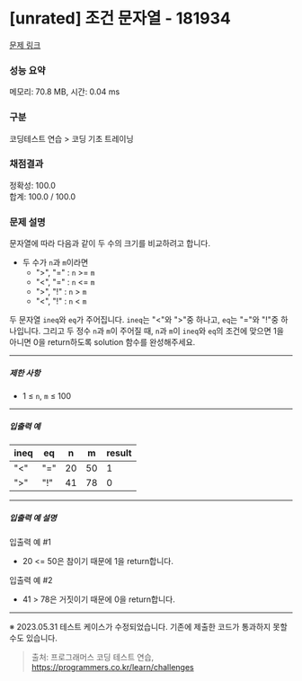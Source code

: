 # [unrated] 조건 문자열 - 181934 

[문제 링크](https://school.programmers.co.kr/learn/courses/30/lessons/181934) 

### 성능 요약

메모리: 70.8 MB, 시간: 0.04 ms

### 구분

코딩테스트 연습 > 코딩 기초 트레이닝

### 채점결과

정확성: 100.0<br/>합계: 100.0 / 100.0

### 문제 설명

<p style="user-select: auto;">문자열에 따라 다음과 같이 두 수의 크기를 비교하려고 합니다.  </p>

<ul style="user-select: auto;">
<li style="user-select: auto;">두 수가 <code style="user-select: auto;">n</code>과 <code style="user-select: auto;">m</code>이라면

<ul style="user-select: auto;">
<li style="user-select: auto;">"&gt;", "=" : <code style="user-select: auto;">n</code> &gt;= <code style="user-select: auto;">m</code></li>
<li style="user-select: auto;">"&lt;", "=" : <code style="user-select: auto;">n</code> &lt;= <code style="user-select: auto;">m</code></li>
<li style="user-select: auto;">"&gt;", "!" : <code style="user-select: auto;">n</code> &gt; <code style="user-select: auto;">m</code></li>
<li style="user-select: auto;">"&lt;", "!" : <code style="user-select: auto;">n</code> &lt; <code style="user-select: auto;">m</code> </li>
</ul></li>
</ul>

<p style="user-select: auto;">두 문자열 <code style="user-select: auto;">ineq</code>와 <code style="user-select: auto;">eq</code>가 주어집니다. <code style="user-select: auto;">ineq</code>는 "&lt;"와 "&gt;"중 하나고, <code style="user-select: auto;">eq</code>는 "="와 "!"중 하나입니다. 그리고 두 정수 <code style="user-select: auto;">n</code>과 <code style="user-select: auto;">m</code>이 주어질 때, <code style="user-select: auto;">n</code>과 <code style="user-select: auto;">m</code>이 <code style="user-select: auto;">ineq</code>와 <code style="user-select: auto;">eq</code>의 조건에 맞으면 1을 아니면 0을 return하도록 solution 함수를 완성해주세요.</p>

<hr style="user-select: auto;">

<h5 style="user-select: auto;">제한 사항</h5>

<ul style="user-select: auto;">
<li style="user-select: auto;">1 ≤ <code style="user-select: auto;">n</code>, <code style="user-select: auto;">m</code> ≤ 100</li>
</ul>

<hr style="user-select: auto;">

<h5 style="user-select: auto;">입출력 예</h5>
<table class="table" style="user-select: auto;">
        <thead style="user-select: auto;"><tr style="user-select: auto;">
<th style="user-select: auto;">ineq</th>
<th style="user-select: auto;">eq</th>
<th style="user-select: auto;">n</th>
<th style="user-select: auto;">m</th>
<th style="user-select: auto;">result</th>
</tr>
</thead>
        <tbody style="user-select: auto;"><tr style="user-select: auto;">
<td style="user-select: auto;">"&lt;"</td>
<td style="user-select: auto;">"="</td>
<td style="user-select: auto;">20</td>
<td style="user-select: auto;">50</td>
<td style="user-select: auto;">1</td>
</tr>
<tr style="user-select: auto;">
<td style="user-select: auto;">"&gt;"</td>
<td style="user-select: auto;">"!"</td>
<td style="user-select: auto;">41</td>
<td style="user-select: auto;">78</td>
<td style="user-select: auto;">0</td>
</tr>
</tbody>
      </table>
<hr style="user-select: auto;">

<h5 style="user-select: auto;">입출력 예 설명</h5>

<p style="user-select: auto;">입출력 예 #1</p>

<ul style="user-select: auto;">
<li style="user-select: auto;">20 &lt;= 50은 참이기 때문에 1을 return합니다.</li>
</ul>

<p style="user-select: auto;">입출력 예 #2</p>

<ul style="user-select: auto;">
<li style="user-select: auto;">41 &gt; 78은 거짓이기 때문에 0을 return합니다.</li>
</ul>

<hr style="user-select: auto;">

<p style="user-select: auto;">※ 2023.05.31 테스트 케이스가 수정되었습니다. 기존에 제출한 코드가 통과하지 못할 수도 있습니다.</p>


> 출처: 프로그래머스 코딩 테스트 연습, https://programmers.co.kr/learn/challenges